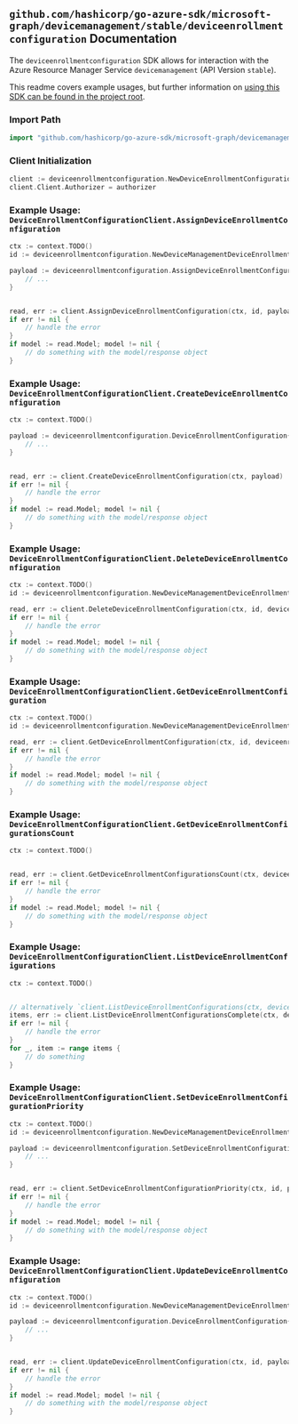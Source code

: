 
## `github.com/hashicorp/go-azure-sdk/microsoft-graph/devicemanagement/stable/deviceenrollmentconfiguration` Documentation

The `deviceenrollmentconfiguration` SDK allows for interaction with the Azure Resource Manager Service `devicemanagement` (API Version `stable`).

This readme covers example usages, but further information on [using this SDK can be found in the project root](https://github.com/hashicorp/go-azure-sdk/tree/main/docs).

### Import Path

```go
import "github.com/hashicorp/go-azure-sdk/microsoft-graph/devicemanagement/stable/deviceenrollmentconfiguration"
```


### Client Initialization

```go
client := deviceenrollmentconfiguration.NewDeviceEnrollmentConfigurationClientWithBaseURI("https://management.azure.com")
client.Client.Authorizer = authorizer
```


### Example Usage: `DeviceEnrollmentConfigurationClient.AssignDeviceEnrollmentConfiguration`

```go
ctx := context.TODO()
id := deviceenrollmentconfiguration.NewDeviceManagementDeviceEnrollmentConfigurationID("deviceEnrollmentConfigurationIdValue")

payload := deviceenrollmentconfiguration.AssignDeviceEnrollmentConfigurationRequest{
	// ...
}


read, err := client.AssignDeviceEnrollmentConfiguration(ctx, id, payload)
if err != nil {
	// handle the error
}
if model := read.Model; model != nil {
	// do something with the model/response object
}
```


### Example Usage: `DeviceEnrollmentConfigurationClient.CreateDeviceEnrollmentConfiguration`

```go
ctx := context.TODO()

payload := deviceenrollmentconfiguration.DeviceEnrollmentConfiguration{
	// ...
}


read, err := client.CreateDeviceEnrollmentConfiguration(ctx, payload)
if err != nil {
	// handle the error
}
if model := read.Model; model != nil {
	// do something with the model/response object
}
```


### Example Usage: `DeviceEnrollmentConfigurationClient.DeleteDeviceEnrollmentConfiguration`

```go
ctx := context.TODO()
id := deviceenrollmentconfiguration.NewDeviceManagementDeviceEnrollmentConfigurationID("deviceEnrollmentConfigurationIdValue")

read, err := client.DeleteDeviceEnrollmentConfiguration(ctx, id, deviceenrollmentconfiguration.DefaultDeleteDeviceEnrollmentConfigurationOperationOptions())
if err != nil {
	// handle the error
}
if model := read.Model; model != nil {
	// do something with the model/response object
}
```


### Example Usage: `DeviceEnrollmentConfigurationClient.GetDeviceEnrollmentConfiguration`

```go
ctx := context.TODO()
id := deviceenrollmentconfiguration.NewDeviceManagementDeviceEnrollmentConfigurationID("deviceEnrollmentConfigurationIdValue")

read, err := client.GetDeviceEnrollmentConfiguration(ctx, id, deviceenrollmentconfiguration.DefaultGetDeviceEnrollmentConfigurationOperationOptions())
if err != nil {
	// handle the error
}
if model := read.Model; model != nil {
	// do something with the model/response object
}
```


### Example Usage: `DeviceEnrollmentConfigurationClient.GetDeviceEnrollmentConfigurationsCount`

```go
ctx := context.TODO()


read, err := client.GetDeviceEnrollmentConfigurationsCount(ctx, deviceenrollmentconfiguration.DefaultGetDeviceEnrollmentConfigurationsCountOperationOptions())
if err != nil {
	// handle the error
}
if model := read.Model; model != nil {
	// do something with the model/response object
}
```


### Example Usage: `DeviceEnrollmentConfigurationClient.ListDeviceEnrollmentConfigurations`

```go
ctx := context.TODO()


// alternatively `client.ListDeviceEnrollmentConfigurations(ctx, deviceenrollmentconfiguration.DefaultListDeviceEnrollmentConfigurationsOperationOptions())` can be used to do batched pagination
items, err := client.ListDeviceEnrollmentConfigurationsComplete(ctx, deviceenrollmentconfiguration.DefaultListDeviceEnrollmentConfigurationsOperationOptions())
if err != nil {
	// handle the error
}
for _, item := range items {
	// do something
}
```


### Example Usage: `DeviceEnrollmentConfigurationClient.SetDeviceEnrollmentConfigurationPriority`

```go
ctx := context.TODO()
id := deviceenrollmentconfiguration.NewDeviceManagementDeviceEnrollmentConfigurationID("deviceEnrollmentConfigurationIdValue")

payload := deviceenrollmentconfiguration.SetDeviceEnrollmentConfigurationPriorityRequest{
	// ...
}


read, err := client.SetDeviceEnrollmentConfigurationPriority(ctx, id, payload)
if err != nil {
	// handle the error
}
if model := read.Model; model != nil {
	// do something with the model/response object
}
```


### Example Usage: `DeviceEnrollmentConfigurationClient.UpdateDeviceEnrollmentConfiguration`

```go
ctx := context.TODO()
id := deviceenrollmentconfiguration.NewDeviceManagementDeviceEnrollmentConfigurationID("deviceEnrollmentConfigurationIdValue")

payload := deviceenrollmentconfiguration.DeviceEnrollmentConfiguration{
	// ...
}


read, err := client.UpdateDeviceEnrollmentConfiguration(ctx, id, payload)
if err != nil {
	// handle the error
}
if model := read.Model; model != nil {
	// do something with the model/response object
}
```
